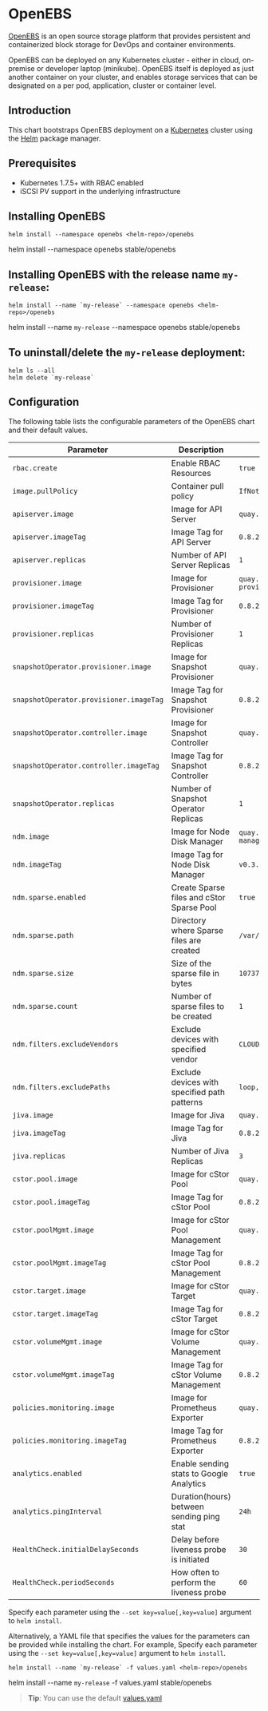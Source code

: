 OpenEBS
=======

[OpenEBS](https://github.com/openebs/openebs) is an open source storage platform that provides persistent and containerized block storage for DevOps and container environments.

OpenEBS can be deployed on any Kubernetes cluster - either in cloud, on-premise or developer laptop (minikube). OpenEBS itself is deployed as just another container on your cluster, and enables storage services that can be designated on a per pod, application, cluster or container level.

Introduction
------------

This chart bootstraps OpenEBS deployment on a [Kubernetes](http://kubernetes.io) cluster using the [Helm](https://helm.sh) package manager.

## Prerequisites
- Kubernetes 1.7.5+ with RBAC enabled
- iSCSI PV support in the underlying infrastructure

## Installing OpenEBS
```
helm install --namespace openebs <helm-repo>/openebs
```

helm install --namespace openebs stable/openebs
## Installing OpenEBS with the release name `my-release`:
```
helm install --name `my-release` --namespace openebs <helm-repo>/openebs
```

helm install --name `my-release` --namespace openebs stable/openebs
## To uninstall/delete the `my-release` deployment:
```
helm ls --all
helm delete `my-release`
```


## Configuration

The following table lists the configurable parameters of the OpenEBS chart and their default values.

| Parameter                               | Description                                   | Default                                   |
| ----------------------------------------| --------------------------------------------- | ----------------------------------------- |
| `rbac.create`                           | Enable RBAC Resources                         | `true`                                    |
| `image.pullPolicy`                      | Container pull policy                         | `IfNotPresent`                            |
| `apiserver.image`                       | Image for API Server                          | `quay.io/openebs/m-apiserver`             |
| `apiserver.imageTag`                    | Image Tag for API Server                      | `0.8.2`                                   |
| `apiserver.replicas`                    | Number of API Server Replicas                 | `1`                                       |
| `provisioner.image`                     | Image for Provisioner                         | `quay.io/openebs/openebs-k8s-provisioner` |
| `provisioner.imageTag`                  | Image Tag for Provisioner                     | `0.8.2`                                   |
| `provisioner.replicas`                  | Number of Provisioner Replicas                | `1`                                       |
| `snapshotOperator.provisioner.image`    | Image for Snapshot Provisioner                | `quay.io/openebs/snapshot-provisioner`    |
| `snapshotOperator.provisioner.imageTag` | Image Tag for Snapshot Provisioner            | `0.8.2`                                   |
| `snapshotOperator.controller.image`     | Image for Snapshot Controller                 | `quay.io/openebs/snapshot-controller`     |
| `snapshotOperator.controller.imageTag`  | Image Tag for Snapshot Controller             | `0.8.2`                                   |
| `snapshotOperator.replicas`             | Number of Snapshot Operator Replicas          | `1`                                       |
| `ndm.image`                             | Image for Node Disk Manager                   | `quay.io/openebs/openebs/node-disk-manager-amd64` |
| `ndm.imageTag`                          | Image Tag for Node Disk Manager               | `v0.3.5`                                  |
| `ndm.sparse.enabled`                    | Create Sparse files and cStor Sparse Pool     | `true`                                    |
| `ndm.sparse.path`                       | Directory where Sparse files are created      | `/var/openebs/sparse`                     |
| `ndm.sparse.size`                       | Size of the sparse file in bytes              | `10737418240`                             |
| `ndm.sparse.count`                      | Number of sparse files to be created          | `1`                                       |
| `ndm.filters.excludeVendors`            | Exclude devices with specified vendor         | `CLOUDBYT,OpenEBS`                        |
| `ndm.filters.excludePaths`              | Exclude devices with specified path patterns  | `loop,fd0,sr0,/dev/ram,/dev/dm-,/dev/md`  |
| `jiva.image`                            | Image for Jiva                                | `quay.io/openebs/jiva`                    |
| `jiva.imageTag`                         | Image Tag for Jiva                            | `0.8.2`                                   |
| `jiva.replicas`                         | Number of Jiva Replicas                       | `3`                                       |
| `cstor.pool.image`                      | Image for cStor Pool                          | `quay.io/openebs/cstor-pool`              |
| `cstor.pool.imageTag`                   | Image Tag for cStor Pool                      | `0.8.2`                                   |
| `cstor.poolMgmt.image`                  | Image for cStor Pool  Management              | `quay.io/openebs/cstor-pool-mgmt`         |
| `cstor.poolMgmt.imageTag`               | Image Tag for cStor Pool Management           | `0.8.2`                                   |
| `cstor.target.image`                    | Image for cStor Target                        | `quay.io/openebs/cstor-istgt`             |
| `cstor.target.imageTag`                 | Image Tag for cStor Target                    | `0.8.2`                                   |
| `cstor.volumeMgmt.image`                | Image for cStor Volume  Management            | `quay.io/openebs/cstor-volume-mgmt`       |
| `cstor.volumeMgmt.imageTag`             | Image Tag for cStor Volume Management         | `0.8.2`                                   |
| `policies.monitoring.image`             | Image for Prometheus Exporter                 | `quay.io/openebs/m-exporter`              |
| `policies.monitoring.imageTag`          | Image Tag for Prometheus Exporter             | `0.8.2`                                   |
| `analytics.enabled`                     | Enable sending stats to Google Analytics      | `true`                                    |
| `analytics.pingInterval`                | Duration(hours) between sending ping stat     | `24h`                                     |
| `HealthCheck.initialDelaySeconds`       | Delay before liveness probe is initiated      | `30`                                      |                              | 30                                                          |
| `HealthCheck.periodSeconds`             | How often to perform the liveness probe       | `60`                                      |                            | 10                                                          |

Specify each parameter using the `--set key=value[,key=value]` argument to `helm install`.

Alternatively, a YAML file that specifies the values for the parameters can be provided while installing the chart. For example,
Specify each parameter using the `--set key=value[,key=value]` argument to `helm install`.

```shell
helm install --name `my-release` -f values.yaml <helm-repo>/openebs
```

helm install --name `my-release` -f values.yaml stable/openebs
> **Tip**: You can use the default [values.yaml](values.yaml)
